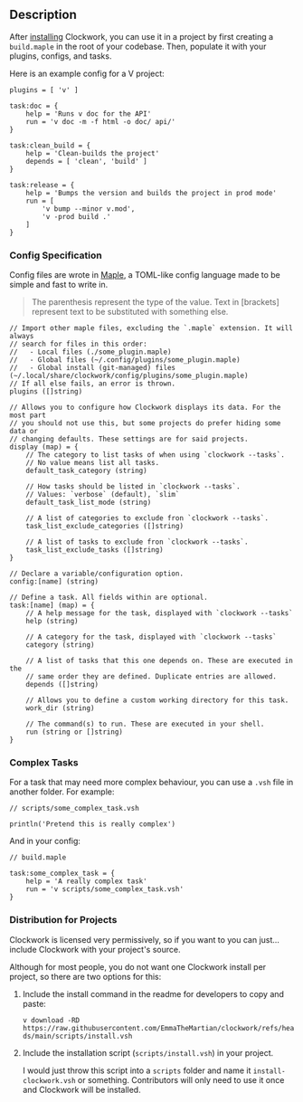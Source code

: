 ## Description

After [installing](https://github.com/EmmaTheMartian/clockwork#Installation)
Clockwork, you can use it in a project by first creating a `build.maple` in the
root of your codebase. Then, populate it with your plugins, configs, and tasks.

Here is an example config for a V project:

```maple
plugins = [ 'v' ]

task:doc = {
	help = 'Runs v doc for the API'
	run = 'v doc -m -f html -o doc/ api/'
}

task:clean_build = {
	help = 'Clean-builds the project'
	depends = [ 'clean', 'build' ]
}

task:release = {
	help = 'Bumps the version and builds the project in prod mode'
	run = [
		'v bump --minor v.mod',
		'v -prod build .'
	]
}
```

### Config Specification

Config files are wrote in [Maple](https://github.com/emmathemartian/maple), a
TOML-like config language made to be simple and fast to write in.

> The parenthesis represent the type of the value. Text in \[brackets\]
> represent text to be substituted with something else.

```maple
// Import other maple files, excluding the `.maple` extension. It will always
// search for files in this order:
//   - Local files (./some_plugin.maple)
//   - Global files (~/.config/plugins/some_plugin.maple)
//   - Global install (git-managed) files (~/.local/share/clockwork/config/plugins/some_plugin.maple)
// If all else fails, an error is thrown.
plugins ([]string)

// Allows you to configure how Clockwork displays its data. For the most part
// you should not use this, but some projects do prefer hiding some data or
// changing defaults. These settings are for said projects.
display (map) = {
	// The category to list tasks of when using `clockwork --tasks`.
	// No value means list all tasks.
	default_task_category (string)

	// How tasks should be listed in `clockwork --tasks`.
	// Values: `verbose` (default), `slim`
	default_task_list_mode (string)

	// A list of categories to exclude fron `clockwork --tasks`.
	task_list_exclude_categories ([]string)

	// A list of tasks to exclude fron `clockwork --tasks`.
	task_list_exclude_tasks ([]string)
}

// Declare a variable/configuration option.
config:[name] (string)

// Define a task. All fields within are optional.
task:[name] (map) = {
	// A help message for the task, displayed with `clockwork --tasks`
	help (string)

	// A category for the task, displayed with `clockwork --tasks`
	category (string)

	// A list of tasks that this one depends on. These are executed in the
	// same order they are defined. Duplicate entries are allowed.
	depends ([]string)

	// Allows you to define a custom working directory for this task.
	work_dir (string)

	// The command(s) to run. These are executed in your shell.
	run (string or []string)
}
```

### Complex Tasks

For a task that may need more complex behaviour, you can use a `.vsh` file in
another folder. For example:

```vsh
// scripts/some_complex_task.vsh

println('Pretend this is really complex')
```

And in your config:

```maple
// build.maple

task:some_complex_task = {
	help = 'A really complex task'
	run = 'v scripts/some_complex_task.vsh'
}
```

### Distribution for Projects

Clockwork is licensed very permissively, so if you want to you can just...
include Clockwork with your project's source.

Although for most people, you do not want one Clockwork install per project, so
there are two options for this:

1. Include the install command in the readme for developers to copy and paste:

	`v download -RD https://raw.githubusercontent.com/EmmaTheMartian/clockwork/refs/heads/main/scripts/install.vsh`

2. Include the installation script (`scripts/install.vsh`) in your project.

	I would just throw this script into a `scripts` folder and name it
	`install-clockwork.vsh` or something. Contributors will only need to use
	it once and Clockwork will be installed.
